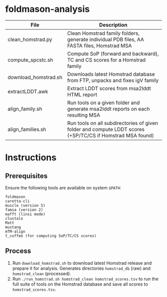 # foldmason-analysis

| File | Description |
| --- | --- |
| clean_homstrad.py | Clean Homstrad family folders, generate individual PDB files, AA FASTA files, Homstrad MSA |
| compute_spcstc.sh | Compute SoP (forward and backward), TC and CS scores for a Homstrad family |
| download_homstrad.sh | Downloads latest Homstrad database from FTP, unpacks and fixes igV family |
| extractLDDT.awk | Extract LDDT scores from msa2lddt HTML report |
| align_family.sh | Run tools on a given folder and generate msa2lddt reports on each resulting MSA |
| align_families.sh | Run tools on all subdirectories of given folder and compute LDDT scores (+SP/TC/CS if Homstrad MSA found) |

# Instructions
## Prerequisites
Ensure the following tools are available on system `$PATH`:

```
foldmason
caretta-cli
muscle (version 5)
famsa (version 2)
mafft (linsi mode)
clustalo
Matt
mustang
mTM-align
t_coffee (for computing SoP/TC/CS scores)
```

## Process
1. Run `download_homstrad.sh` to download latest Homstrad release and prepare it for analysis.
   Generates directories `homstrad_db` (raw) and `homstrad_clean` (processed).
2. Run `./run_homstrad.sh homstrad_clean homstrad_scores.tsv` to run the full suite of
   tools on the Homstrad database and save all scores to `homstrad_scores.tsv`.
